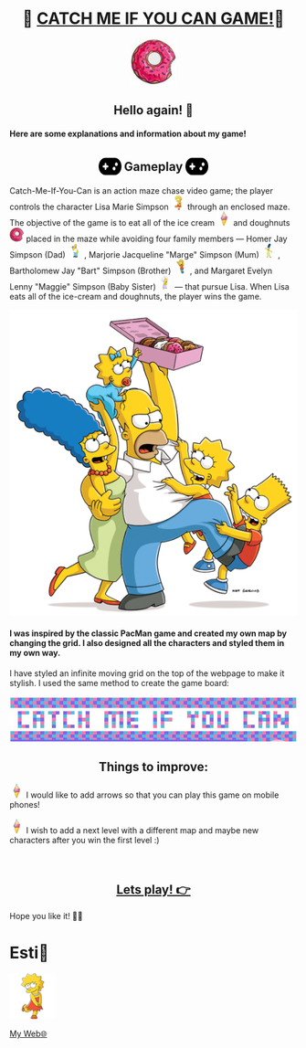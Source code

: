 <div align="center">
  
# 🏃 [CATCH ME IF YOU CAN GAME!](https://estishi87.github.io/CatchMeIfYouCan/)🏃 <br >

<!-- Donut PIC -->
<div align="center">
    <img src="images/donut1.jpg" alt="Logo" width="80" height="80">
  </a>


  
  

## Hello again! 👋<br > 


#### <p align="left">Here are some explanations and information about my game!<br > </p>

  ## <p align="center"><img src="images/fav1.svg" alt="Logo" width="40" height="40" style="margin-bottom: -12px"> Gameplay <img src="images/fav1.svg" alt="Logo" width="40" height="40" style="margin-bottom: -12px"></p>

<p align="left">Catch-Me-If-You-Can is an action maze chase video game; the player controls the character Lisa Marie Simpson <a align="left"> <img src="images/lisa3.png" width="25" height="25">
  </a> through an enclosed maze. The objective of the game is to eat all of the ice cream <a align="left"> <img src="images/icecream1.jpg" width="25" height="25">
  </a> and doughnuts <a align="left"> <img src="images/donut1.jpg" width="25" height="25">
  </a> placed in the maze while avoiding four family members — Homer Jay Simpson (Dad) <a align="left"> <img src="images/happyDad1.png" width="25" height="25">
  </a>, Marjorie Jacqueline "Marge" Simpson (Mum) <a align="left"> <img src="images/happyMum1.jpg" width="25" height="25">
  </a>, Bartholomew Jay "Bart" Simpson (Brother) <a align="left"> <img src="images/happyBrother1.png" width="25" height="25">
  </a>, and Margaret Evelyn Lenny "Maggie" Simpson (Baby Sister) <a align="left"> <img src="images/angrybaby1.png" width="25" height="25">
  </a> — that pursue Lisa. When Lisa eats all of the ice-cream and doughnuts, the player wins the game.

  <!-- Simpson family PIC -->
<div align="center">
    <img src="images/Simpson_family.png" alt="Logo" size="100">
  </a>

#### <p align="left">I was inspired by the classic PacMan game and created my own map by changing the grid. I also designed all the characters and styled them in my own way.</p> 

<p align="left">I have styled an infinite moving grid on the top of the webpage to make it stylish. I used the same method to create the game board:<p align="left">
<!-- Moving Letters Pic -->
<div align="center">
    <img src="images/grid.JPG" alt="Logo" width="900" height="80">
  </a>

## Things to improve: <br >
<div align="left">
    <img src="images/icecream1.jpg" alt="Logo" width="25" height="25">
  </a> I would like to add arrows so that you can play this game on mobile phones! <br ><br >
<img src="images/icecream1.jpg" alt="Logo" width="25" height="25">
  </a> I wish to add a next level with a different map and maybe new characters after you win the first level :) <br >
<br ><br >

<div align="center">
  
## [Lets play! 👉](https://estishi87.github.io/CatchMeIfYouCan/)
</div>

Hope you like it! 🙌🏻

# Esti🎀<br />
<!-- PIC OF ME --> <div align="left">
  <a href="https://estishi87.github.io/">
    <img src="images/lisa3.png" alt="Logo" width="80" height="80">
  </a> <br >
  
[My Web🌐](https://estishi87.github.io/)
<br >

